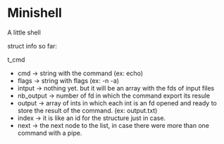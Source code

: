 # Minishell
A little shell

struct info so far:

t_cmd
*	cmd -> string with the command (ex: echo)
*	flags -> string with flags (ex: -n -a)
* 	intput -> nothing yet. but it will be an array with the fds of 	input files
*	nb_output -> number of fd in which the command export its resule
*	output -> array of ints in which each int is an fd opened and ready to store the result of the command. (ex: output.txt)
*	index -> it is like an id for the structure just in case.
*	next -> the next node to the list, in case there were more than one command with a pipe.
